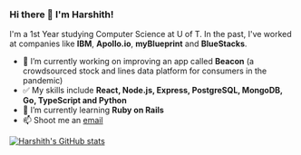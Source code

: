 ### Hi there 👋 I'm Harshith!

I'm a 1st Year studying Computer Science at U of T. In the past, I've worked at companies like **IBM**, **Apollo.io**, **myBlueprint** and **BlueStacks**.

- 🔭 I’m currently working on improving an app called **Beacon** (a crowdsourced stock and lines data platform for consumers in the pandemic)
- ✅ My skills include **React, Node.js, Express, PostgreSQL, MongoDB, Go, TypeScript and Python**
- 🌱 I’m currently learning **Ruby on Rails**
- 📫 Shoot me an [email](harshithl1777@gmail.com)


[![Harshith's GitHub stats](https://github-readme-stats.vercel.app/api?username=harshithl1777)](https://github.com/anuraghazra/github-readme-stats)
